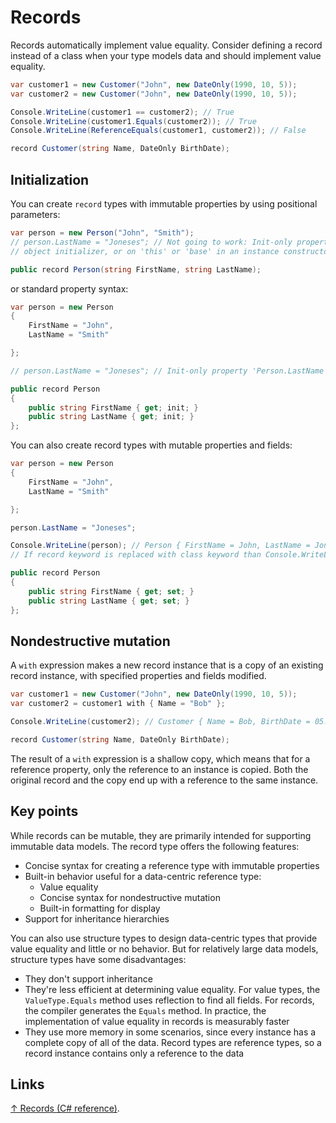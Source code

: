 # Records

Records automatically implement value equality. Consider defining a record instead of a class when your type models data and should implement value equality.

```csharp
var customer1 = new Customer("John", new DateOnly(1990, 10, 5));
var customer2 = new Customer("John", new DateOnly(1990, 10, 5));

Console.WriteLine(customer1 == customer2); // True
Console.WriteLine(customer1.Equals(customer2)); // True
Console.WriteLine(ReferenceEquals(customer1, customer2)); // False

record Customer(string Name, DateOnly BirthDate);
```

## Initialization

You can create `record` types with immutable properties by using positional parameters:

```csharp
var person = new Person("John", "Smith");
// person.LastName = "Joneses"; // Not going to work: Init-only property 'Person.LastName' can only be assigned in an
// object initializer, or on 'this' or 'base' in an instance constructor or an 'init' accessor 

public record Person(string FirstName, string LastName);
```

or standard property syntax:

```csharp
var person = new Person
{
    FirstName = "John",
    LastName = "Smith"

};

// person.LastName = "Joneses"; // Init-only property 'Person.LastName' can only be assigned in an object initializer, or on 'this' or 'base' in an instance constructor or an 'init' accessor

public record Person
{
    public string FirstName { get; init; }
    public string LastName { get; init; }
};
```

You can also create record types with mutable properties and fields:

```csharp
var person = new Person
{
    FirstName = "John",
    LastName = "Smith"

};

person.LastName = "Joneses";

Console.WriteLine(person); // Person { FirstName = John, LastName = Joneses }
// If record keyword is replaced with class keyword than Console.WriteLine would print just "Person"

public record Person
{
    public string FirstName { get; set; }
    public string LastName { get; set; }
};
```

## Nondestructive mutation

A `with` expression makes a new record instance that is a copy of an existing record instance, with specified properties and fields modified.

```csharp
var customer1 = new Customer("John", new DateOnly(1990, 10, 5));
var customer2 = customer1 with { Name = "Bob" };

Console.WriteLine(customer2); // Customer { Name = Bob, BirthDate = 05.10.1990 }

record Customer(string Name, DateOnly BirthDate);
```

The result of a `with` expression is a shallow copy, which means that for a reference property, only the reference to an instance is copied. Both the original record and the copy end up with a reference to the same instance.

## Key points

While records can be mutable, they are primarily intended for supporting immutable data models. The record type offers the following features:

- Concise syntax for creating a reference type with immutable properties
- Built-in behavior useful for a data-centric reference type:
  - Value equality
  - Concise syntax for nondestructive mutation
  - Built-in formatting for display
- Support for inheritance hierarchies

You can also use structure types to design data-centric types that provide value equality and little or no behavior. But for relatively large data models, structure types have some disadvantages:

- They don't support inheritance
- They're less efficient at determining value equality. For value types, the `ValueType.Equals` method uses reflection to find all fields. For records, the compiler generates the `Equals` method. In practice, the implementation of value equality in records is measurably faster
- They use more memory in some scenarios, since every instance has a complete copy of all of the data. Record types are reference types, so a record instance contains only a reference to the data

## Links

[↑ Records (C# reference)](https://learn.microsoft.com/en-us/dotnet/csharp/language-reference/builtin-types/record#nondestructive-mutation).
